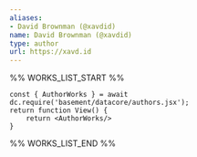```yaml
---
aliases:
- David Brownman (@xavdid)
name: David Brownman (@xavdid)
type: author
url: https://xavd.id
---
```



%% WORKS_LIST_START %%

```datacorejsx
const { AuthorWorks } = await dc.require('basement/datacore/authors.jsx');
return function View() {
    return <AuthorWorks/>
}
```
%% WORKS_LIST_END %%